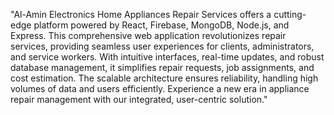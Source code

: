 
"Al-Amin Electronics Home Appliances Repair Services offers a cutting-edge platform powered by React, Firebase, MongoDB, Node.js, and Express. This comprehensive web application revolutionizes repair services, providing seamless user experiences for clients, administrators, and service workers. With intuitive interfaces, real-time updates, and robust database management, it simplifies repair requests, job assignments, and cost estimation. The scalable architecture ensures reliability, handling high volumes of data and users efficiently. Experience a new era in appliance repair management with our integrated, user-centric solution."
